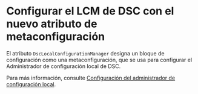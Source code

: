 # Configurar el LCM de DSC con el nuevo atributo de metaconfiguración

El atributo `DscLocalConfigurationManager` designa un bloque de configuración como una metaconfiguración, que se usa para configurar el Administrador de configuración local de DSC. 

Para más información, consulte [Configuración del administrador de configuración local](https://msdn.microsoft.com/powershell/dsc/metaconfig).

<!--HONumber=Jul16_HO1-->


